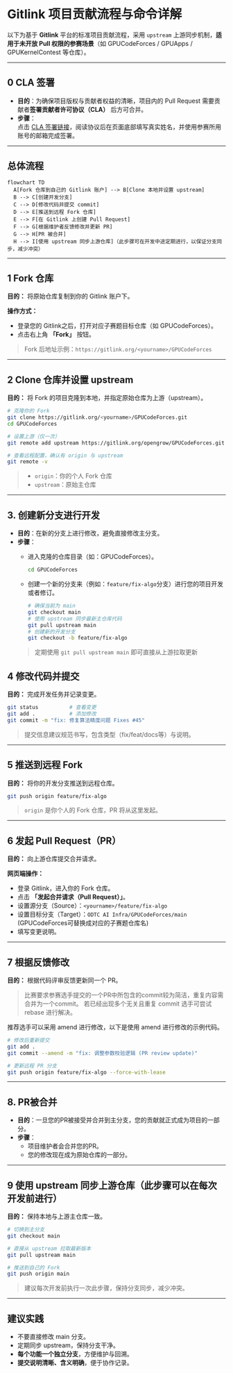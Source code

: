 # Gitlink 项目贡献流程与命令详解  

以下为基于 **Gitlink** 平台的标准项目贡献流程，采用 `upstream` 上游同步机制，**适用于未开放 Pull 权限的参赛场景**（如 GPUCodeForces / GPUApps / GPUKernelContest 等仓库）。  

---

## 0  CLA 签署

- **目的**：为确保项目版权与贡献者权益的清晰，项目内的 Pull Request 需要贡献者**签署贡献者许可协议（CLA）** 后方可合并。  
- **步骤**：  
  点击 [CLA 签署链接](https://www.gitlink.org.cn/ccf-ai-infra/cla/governance)，阅读协议后在页面底部填写真实姓名，并使用参赛所用账号的邮箱完成签署。


---


##  总体流程

```mermaid
flowchart TD
  A[Fork 仓库到自己的 Gitlink 账户] --> B[Clone 本地并设置 upstream]
  B --> C[创建开发分支]
  C --> D[修改代码并提交 commit]
  D --> E[推送到远程 Fork 仓库]
  E --> F[在 Gitlink 上创建 Pull Request]
  F --> G[根据维护者反馈修改并更新 PR]
  G --> H[PR 被合并]
  H --> I[使用 upstream 同步上游仓库]（此步骤可在开发中途定期进行，以保证分支同步，减少冲突）
```

---

## 1️ Fork 仓库
**目的：** 将原始仓库复制到你的 Gitlink 账户下。

**操作方式：**  
- 登录您的 Gitlink之后，打开对应子赛题目标仓库（如 GPUCodeForces）。  
- 点击右上角 **「Fork」** 按钮。

> Fork 后地址示例：`https://gitlink.org/<yourname>/GPUCodeForces`

---

## 2️ Clone 仓库并设置 upstream
**目的：** 将 Fork 的项目克隆到本地，并指定原始仓库为上游（upstream）。

```bash
# 克隆你的 Fork
git clone https://gitlink.org/<yourname>/GPUCodeForces.git
cd GPUCodeForces

# 设置上游（仅一次）
git remote add upstream https://gitlink.org/opengrow/GPUCodeForces.git

# 查看远程配置，确认有 origin 与 upstream
git remote -v
```

> - `origin`：你的个人 Fork 仓库  
> - `upstream`：原始主仓库  

---

## 3. 创建新分支进行开发
- **目的**：在新的分支上进行修改，避免直接修改主分支。
- **步骤**：
  - 进入克隆的仓库目录（如：GPUCodeForces）。
    ```sh
    cd GPUCodeForces
    ```
    
  - 创建一个新的分支来（例如：`feature/fix-algo`分支）进行您的项目开发或者修订。
    ```bash
    # 确保当前为 main
    git checkout main
    # 使用 upstream 同步最新主仓库代码
    git pull upstream main
    # 创建新的开发分支
    git checkout -b feature/fix-algo
    ```
  >  定期使用 `git pull upstream main` 即可直接从上游拉取更新


## 4️ 修改代码并提交
**目的：** 完成开发任务并记录变更。

```bash
git status          # 查看变更
git add .           # 添加修改
git commit -m "fix: 修复算法精度问题 Fixes #45"
```

> 提交信息建议规范书写，包含类型（fix/feat/docs等）与说明。

---

## 5️ 推送到远程 Fork
**目的：** 将你的开发分支推送到远程仓库。

```bash
git push origin feature/fix-algo
```

> `origin` 是你个人的 Fork 仓库，PR 将从这里发起。

---

## 6️ 发起 Pull Request（PR）
**目的：** 向上游仓库提交合并请求。

**网页端操作：**  
- 登录 Gitlink，进入你的 Fork 仓库。  
- 点击 **「发起合并请求（Pull Request）」**。  
- 设置源分支（Source）：`<yourname>/feature/fix-algo`  
- 设置目标分支（Target）：`ODTC AI Infra/GPUCodeForces/main` (GPUCodeForces可替换成对应的子赛题仓库名)
- 填写变更说明。


---

## 7️ 根据反馈修改
**目的：** 根据代码评审反馈更新同一个 PR。

> 比赛要求参赛选手提交的一个PR中所包含的commit较为简洁，重复内容需合并为一个commit。
若已经出现多个无关且重复 commit 选手可尝试 rebase 进行解决。

推荐选手可以采用 amend 进行修改，以下是使用 amend 进行修改的示例代码。

```bash
# 修改后重新提交
git add .
git commit --amend -m "fix: 调整参数校验逻辑 (PR review update)"

# 更新远程 PR 分支
git push origin feature/fix-algo --force-with-lease
```

---

## 8. PR被合并
- **目的**：一旦您的PR被接受并合并到主分支，您的贡献就正式成为项目的一部分。
- **步骤**：
  - 项目维护者会合并您的PR。
  - 您的修改现在成为原始仓库的一部分。

---

## 9️ 使用 upstream 同步上游仓库（此步骤可以在每次开发前进行）
**目的：** 保持本地与上游主仓库一致。

```bash
# 切换到主分支
git checkout main

# 直接从 upstream 拉取最新版本
git pull upstream main

# 推送到自己的 Fork
git push origin main
```

>  建议每次开发前执行一次此步骤，保持分支同步，减少冲突。

---

##  建议实践
- 不要直接修改 main 分支。  
- 定期同步 upstream，保持分支干净。
- **每个功能一个独立分支**，方便维护与回溯。  
- **提交说明清晰、含义明确**，便于协作记录。
